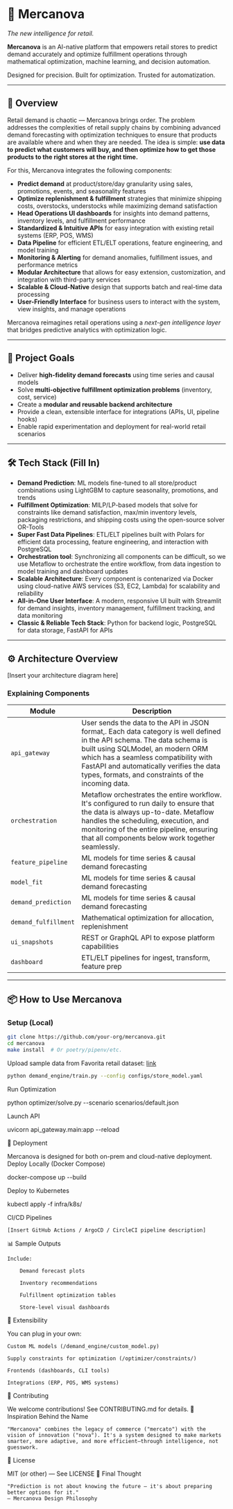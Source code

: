 # 🌠 Mercanova

*The new intelligence for retail.*

**Mercanova** is an AI-native platform that empowers retail stores to predict demand accurately and optimize fulfillment operations through mathematical optimization, machine learning, and decision automation.

Designed for precision. Built for optimization. Trusted for automatization.

---

## 🚀 Overview

Retail demand is chaotic — Mercanova brings order. The problem addresses the complexities of retail supply chains by combining advanced demand forecasting with optimization techniques to ensure that products are available where and when they are needed. The idea is simple: **use data to predict what customers will buy, and then optimize how to get those products to the right stores at the right time.**

For this, Mercanova integrates the following components:

- **Predict demand** at product/store/day granularity using sales, promotions, events, and seasonality features  
- **Optimize replenishment & fulfillment** strategies that minimize shipping costs, overstocks, understocks while maximizing demand satisfaction
- **Head Operations UI dashboards** for insights into demand patterns, inventory levels, and fulfillment performance
- **Standardized & Intuitive APIs** for easy integration with existing retail systems (ERP, POS, WMS)
- **Data Pipeline** for efficient ETL/ELT operations, feature engineering, and model training
- **Monitoring & Alerting** for demand anomalies, fulfillment issues, and performance metrics
- **Modular Architecture** that allows for easy extension, customization, and integration with third-party services
- **Scalable & Cloud-Native** design that supports batch and real-time data processing
- **User-Friendly Interface** for business users to interact with the system, view insights, and manage operations

Mercanova reimagines retail operations using a *next-gen intelligence layer* that bridges predictive analytics with optimization logic.

---

## 🎯 Project Goals

- Deliver **high-fidelity demand forecasts** using time series and causal models
- Solve **multi-objective fulfillment optimization problems** (inventory, cost, service)
- Create a **modular and reusable backend architecture**
- Provide a clean, extensible interface for integrations (APIs, UI, pipeline hooks)
- Enable rapid experimentation and deployment for real-world retail scenarios

---

## 🛠️ Tech Stack (Fill In)

- **Demand Prediction**: ML models fine-tuned to all store/product combinations using LightGBM to capture seasonality, promotions, and trends
- **Fulfillment Optimization**: MILP/LP-based models that solve for constraints like demand satisfaction, max/min inventory levels, packaging restrictions, and shipping costs using the open-source solver OR-Tools
- **Super Fast Data Pipelines**: ETL/ELT pipelines built with Polars for efficient data processing, feature engineering, and interaction with PostgreSQL
- **Orchestration tool**: Synchronizing all components can be difficult, so we use Metaflow to orchestrate the entire workflow, from data ingestion to model training and dashboard updates
- **Scalable Architecture**: Every component is contenarized via Docker using cloud-native AWS services (S3, EC2, Lambda) for scalability and reliability
- **All-in-One User Interface**: A modern, responsive UI built with Streamlit for demand insights, inventory management, fulfillment tracking, and data monitoring
- **Classic & Reliable Tech Stack**: Python for backend logic, PostgreSQL for data storage, FastAPI for APIs

---

## ⚙️ Architecture Overview

[Insert your architecture diagram here]


### Explaining Components

| Module            | Description |
|------------------|-------------|
| `api_gateway`  | User sends the data to the API in JSON format,. Each data category is well defined in the API schema. The data schema is built using SQLModel, an modern ORM which has a seamless compatibility with FastAPI and automatically verifies the data types, formats, and constraints of the incoming data. |
| `orchestration`  | Metaflow orchestrates the entire workflow. It's configured to run daily to ensure that the data is always up-to-date. Metaflow handles the scheduling, execution, and monitoring of the entire pipeline, ensuring that all components below work together seamlessly. | 
| `feature_pipeline`  | ML models for time series & causal demand forecasting |
| `model_fit`  | ML models for time series & causal demand forecasting |
| `demand_prediction`  | ML models for time series & causal demand forecasting |
| `demand_fulfillment`      | Mathematical optimization for allocation, replenishment |
| `ui_snapshots`    | REST or GraphQL API to expose platform capabilities |
| `dashboard`  | ETL/ELT pipelines for ingest, transform, feature prep |


---

## 📦 How to Use Mercanova

### Setup (Local)

```bash
git clone https://github.com/your-org/mercanova.git
cd mercanova
make install  # Or poetry/pipenv/etc.
```

Upload sample data from Favorita retail dataset: [link](https://www.kaggle.com/datasets/rodrigodf/favorita-grocery-sales-forecasting)

```bash
python demand_engine/train.py --config configs/store_model.yaml
```
Run Optimization

python optimizer/solve.py --scenario scenarios/default.json

Launch API

uvicorn api_gateway.main:app --reload

🚢 Deployment

Mercanova is designed for both on-prem and cloud-native deployment.
Deploy Locally (Docker Compose)

docker-compose up --build

Deploy to Kubernetes

kubectl apply -f infra/k8s/

CI/CD Pipelines

    [Insert GitHub Actions / ArgoCD / CircleCI pipeline description]

📊 Sample Outputs

    Include:

        Demand forecast plots

        Inventory recommendations

        Fulfillment optimization tables

        Store-level visual dashboards

🧩 Extensibility

You can plug in your own:

    Custom ML models (/demand_engine/custom_model.py)

    Supply constraints for optimization (/optimizer/constraints/)

    Frontends (dashboards, CLI tools)

    Integrations (ERP, POS, WMS systems)

🤝 Contributing

We welcome contributions!
See CONTRIBUTING.md for details.
🧠 Inspiration Behind the Name

    "Mercanova" combines the legacy of commerce ("mercato") with the vision of innovation ("nova"). It's a system designed to make markets smarter, more adaptive, and more efficient—through intelligence, not guesswork.

📜 License

MIT (or other) — See LICENSE
🌌 Final Thought

    "Prediction is not about knowing the future — it's about preparing better options for it."
    – Mercanova Design Philosophy